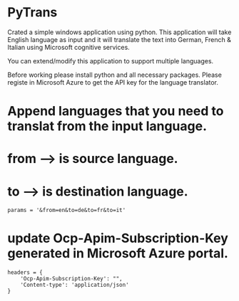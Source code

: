 # PyTrans
Crated a simple windows application using python.
This application will take English language as input and it will translate the text into German, French & Italian using Microsoft cognitive services.

You can extend/modify this application to support multiple languages.

Before working please install python and all necessary packages.
Please registe in Microsoft Azure to get the API key for the language translator.


 # Append languages that you need to translat from the input language.
 # from --> is source language.
 # to --> is destination language.
    params = '&from=en&to=de&to=fr&to=it'
    
# update Ocp-Apim-Subscription-Key generated in Microsoft Azure portal.
    headers = {
        'Ocp-Apim-Subscription-Key': "",
        'Content-type': 'application/json'
    }
